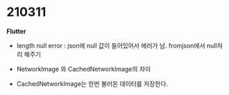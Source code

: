210311
===============
<b>Flutter</b>

  - length null error : json에 null 값이 들어있어서 에러가 남. fromjson에서 null처리 해주기

- NetworkImage 와 CachedNetworkImage의 차이
- CachedNetworkImage는 한번 불러온 데이터를 저장한다.

